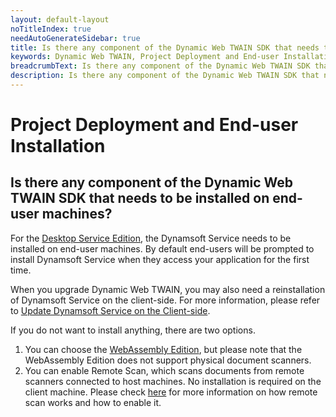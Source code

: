 ```yaml
---
layout: default-layout
noTitleIndex: true
needAutoGenerateSidebar: true
title: Is there any component of the Dynamic Web TWAIN SDK that needs to be installed on end-user machines?
keywords: Dynamic Web TWAIN, Project Deployment and End-user Installation, installation on end-user
breadcrumbText: Is there any component of the Dynamic Web TWAIN SDK that needs to be installed on end-user machines?
description: Is there any component of the Dynamic Web TWAIN SDK that needs to be installed on end-user machines?
---
```


# Project Deployment and End-user Installation

## Is there any component of the Dynamic Web TWAIN SDK that needs to be installed on end-user machines?

For the <a href="https://www.dynamsoft.com/web-twain/docs/indepth/features/initialize.html?ver=latest#desktop-service-edition" target="_blank">Desktop Service Edition</a>, the Dynamsoft Service needs to be installed on end-user machines. By default end-users will be prompted to install Dynamsoft Service when they access your application for the first time.

When you upgrade Dynamic Web TWAIN, you may also need a reinstallation of Dynamsoft Service on the client-side. For more information, please refer to <a href="https://www.dynamsoft.com/web-twain/docs/indepth/development/upgrade.html?ver=latest#update-dynamsoft-service-on-the-client-side" target="_blank">Update Dynamsoft Service on the Client-side</a>.

If you do not want to install anything, there are two options.
1. You can choose the <a href="https://www.dynamsoft.com/web-twain/docs/indepth/features/initialize.html?ver=latest#webassembly-edition" target="_blank">WebAssembly Edition</a>, but please note that the WebAssembly Edition does not support physical document scanners.
2. You can enable Remote Scan, which scans documents from remote scanners connected to host machines. No installation is required on the client machine. Please check <a href="https://www.dynamsoft.com/web-twain/docs/faq/how-to-enable-remote-scan.html?ver=latest" target="_blank">here</a> for more information on how remote scan works and how to enable it.
